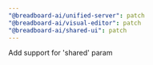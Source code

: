 ```yaml
---
"@breadboard-ai/unified-server": patch
"@breadboard-ai/visual-editor": patch
"@breadboard-ai/shared-ui": patch
---
```


Add support for 'shared' param
